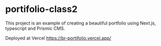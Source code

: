 # portifolio-class2
This project is an example of creating a beautiful portfolio using Next.js, typescript and Prismic CMS.

Deployed at Vercel https://br-portifolio.vercel.app/
